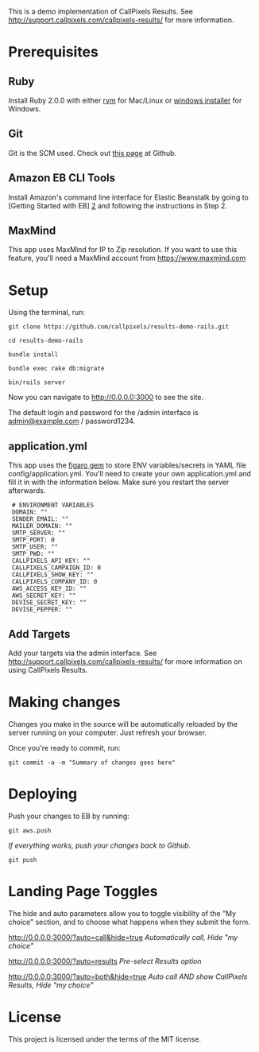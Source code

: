 This is a demo implementation of CallPixels Results. See http://support.callpixels.com/callpixels-results/ for more
information.

# Prerequisites

## Ruby

Install Ruby 2.0.0 with either [rvm] for Mac/Linux or [windows installer] for Windows.

## Git

Git is the SCM used. Check out [this page][1] at Github.

## Amazon EB CLI Tools

Install Amazon's command line interface for Elastic Beanstalk by going to [Getting Started with EB] [2]
and following the instructions in Step 2.

## MaxMind

This app uses MaxMind for IP to Zip resolution. If you want to use this feature, you'll need a MaxMind account from
https://www.maxmind.com

# Setup

Using the terminal, run:

    git clone https://github.com/callpixels/results-demo-rails.git

    cd results-demo-rails

    bundle install

    bundle exec rake db:migrate

    bin/rails server

Now you can navigate to http://0.0.0.0:3000 to see the site. 

The default login and password for the /admin interface is admin@example.com / password1234.

## application.yml

This app uses the [figaro gem] to store ENV variables/secrets in YAML file config/application.yml. You'll need to
create your own application.yml and fill it in with the information below. Make sure you restart the server afterwards.

     # ENVIRONMENT VARIABLES
     DOMAIN: ""
     SENDER_EMAIL: ""
     MAILER_DOMAIN: ""
     SMTP_SERVER: ""
     SMTP_PORT: 0
     SMTP_USER: ""
     SMTP_PWD: ""
     CALLPIXELS_API_KEY: ""
     CALLPIXELS_CAMPAIGN_ID: 0
     CALLPIXELS_SHOW_KEY: ""
     CALLPIXELS_COMPANY_ID: 0
     AWS_ACCESS_KEY_ID: ""
     AWS_SECRET_KEY: ""
     DEVISE_SECRET_KEY: ""
     DEVISE_PEPPER: ""

## Add Targets

Add your targets via the admin interface. See http://support.callpixels.com/callpixels-results/ for more information
on using CallPixels Results.


# Making changes

Changes you make in the source will be automatically reloaded by the server running on your computer. Just
refresh your browser.

Once you're ready to commit, run:

    git commit -a -m "Summary of changes goes here"

# Deploying

Push your changes to EB by running:

    git aws.push

_If everything works, push your changes back to Github._

    git push

[rvm]:http://rvm.io
[windows installer]:http://rubyinstaller.org/downloads/
[1]:https://help.github.com/articles/set-up-git
[2]:http://docs.aws.amazon.com/elasticbeanstalk/latest/dg/command-reference-get-started.html
[figaro gem]:https://github.com/laserlemon/figaro

# Landing Page Toggles

The hide and auto parameters allow you to toggle visibility of the "My choice" section, and to choose what happens
when they submit the form.

http://0.0.0.0:3000/?auto=call&hide=true    _Automatically call, Hide "my choice"_

http://0.0.0.0:3000/?auto=results           _Pre-select Results option_

http://0.0.0.0:3000/?auto=both&hide=true    _Auto call AND show CallPixels Results, Hide "my choice"_

# License

This project is licensed under the terms of the MIT license.